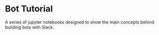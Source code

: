 # Bot Tutorial

A series of jupyter notebooks designed to show the main concepts behind building bots with Slack.
